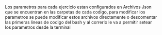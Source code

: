 Los parametros para cada ejercicio estan configurados en Archivos Json que se encuentran en las carpetas de cada codigo, para modificar los parametros se puede modificar estos archivos directamente o 
descomentar las primeras lineas de codigo del bash y al correrlo le va a permitir setear los parametros desde la terminal 
